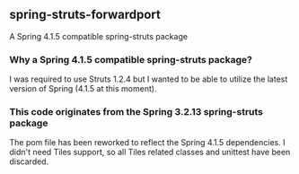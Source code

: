 ## spring-struts-forwardport
A Spring 4.1.5 compatible spring-struts package

### Why a Spring 4.1.5 compatible spring-struts package?
I was required to use Struts 1.2.4 but I wanted to be able to utilize the latest version of Spring (4.1.5 at this moment).

### This code originates from the Spring 3.2.13 spring-struts package
The pom file has been reworked to reflect the Spring 4.1.5 dependencies.
I didn't need Tiles support, so all Tiles related classes and unittest have been discarded.
